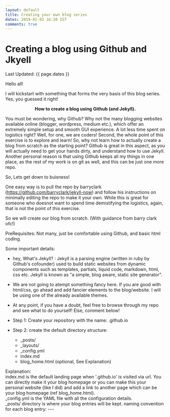 ```yaml
---
layout: default
title: Creating your own blog series
dates: 2019-01-03 16:20 IST
comments: true
---
```

# Creating a blog using Github and Jkyell
Last Updated: {{ page.dates }}

Hello all!

I will kickstart with something that forms the very basis of this blog series. Yes, you guessed it right! <b><center>How to create a blog using Github (and Jekyll).</center></b>

You must be wondering, why Github? Why not the many blogging websites available online (blogger, wordpress, medium etc.), which offer an extremely simple setup and smooth GUI experience. A lot less time spent on logistics right? 
Well, for one, we are coders! Second, the whole point of this exercise is to explore and learn! So, why not learn how to actually create a blog from scratch as the starting point? Github is great in this aspect, as you will actually need to get your hands dirty, and understand how to use Jekyll. 
Another personal reason is that using Github keeps all my things in one place, as the rest of my work is on git as well, and this can be just one more repo.

So, Lets get down to buisness!

One easy way is to pull the repo by barryclark (https://github.com/barryclark/jekyll-now) and follow his instructions on minimally editing the repo to make it your own. While this is great for someone who doesnot want to spend time demistifying the logistics, again, that is not the point of this exercise.

So we will create our blog from scratch. (With guidance from barry clark ofc!)

PreRequisites:
Not many, just be comfortable using Github, and basic html coding.

Some important details:
- hey, What's Jekyll? : Jekyll is a parsing engine (written in ruby by Github's cofounder) used to build static websites from dynamic components such as templates, partials, liquid code, markdown, html, css etc. Jekyll is known as "a simple, blog aware, static site generator".
- We are not going to atempt something fancy here. If you are good with html/css, go ahead and add fancier elements to the blog/website. I will be using one of the already available themes.
- At any point, if you have a doubt, feel free to browse through my repo and see what to do yourself! Else, comment below!

- Step 1: Create your repository with the name: <username>.github.io 
- Step 2: create the default directory structure:
  * _posts/
  * _layouts/
  * _config.yml
  * index.md
  * blog_home.html (optional, See Explanation)
  
Explanation: <br />
index.md is the default landing page when '<username>.github.io' is visited via url. You can directly make it your blog homepage or you can make this your personal website (like I did) and add a link to another page which can be your blog homepage (ref blog_home.html). <br />
_config.yml is the YAML file with all the configuration details. <br />
_posts/ directory is where your blog entries will be kept. naming convention for each blog entry: <year>-<month>-<date>-<title>.md (Ex: 2019-01-01-tips-to-create-github-blog.md) <br />
_layouts/ directory is where you will put your html layouts. you can have as many as you like, i will only be using one, called 'default.html'<br />
  
## Further update is in progress. Hang on! <br />

[prev](2019-01-01-to-new-beginnings.md)

/*
{% if page.comments %}

{% include disqus.html %}

{% endif %}
*/
